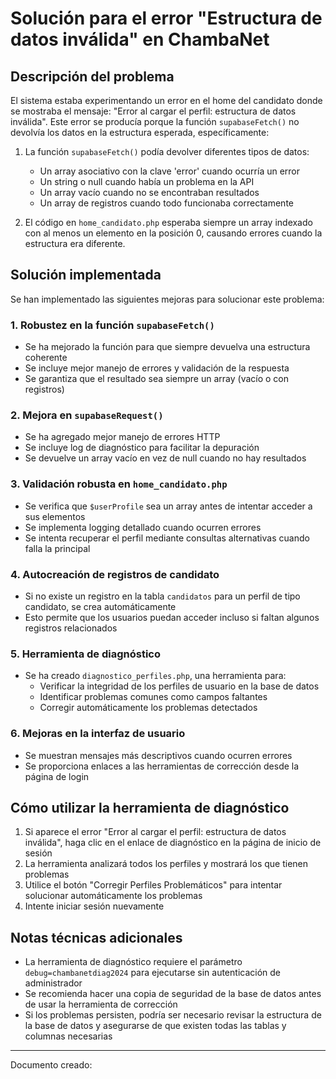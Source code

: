 # Solución para el error "Estructura de datos inválida" en ChambaNet

## Descripción del problema

El sistema estaba experimentando un error en el home del candidato donde se mostraba el mensaje: "Error al cargar el perfil: estructura de datos inválida". Este error se producía porque la función `supabaseFetch()` no devolvía los datos en la estructura esperada, específicamente:

1. La función `supabaseFetch()` podía devolver diferentes tipos de datos:
   - Un array asociativo con la clave 'error' cuando ocurría un error
   - Un string o null cuando había un problema en la API
   - Un array vacío cuando no se encontraban resultados
   - Un array de registros cuando todo funcionaba correctamente

2. El código en `home_candidato.php` esperaba siempre un array indexado con al menos un elemento en la posición 0, causando errores cuando la estructura era diferente.

## Solución implementada

Se han implementado las siguientes mejoras para solucionar este problema:

### 1. Robustez en la función `supabaseFetch()`

- Se ha mejorado la función para que siempre devuelva una estructura coherente
- Se incluye mejor manejo de errores y validación de la respuesta
- Se garantiza que el resultado sea siempre un array (vacío o con registros)

### 2. Mejora en `supabaseRequest()`

- Se ha agregado mejor manejo de errores HTTP
- Se incluye log de diagnóstico para facilitar la depuración
- Se devuelve un array vacío en vez de null cuando no hay resultados

### 3. Validación robusta en `home_candidato.php`

- Se verifica que `$userProfile` sea un array antes de intentar acceder a sus elementos
- Se implementa logging detallado cuando ocurren errores
- Se intenta recuperar el perfil mediante consultas alternativas cuando falla la principal

### 4. Autocreación de registros de candidato

- Si no existe un registro en la tabla `candidatos` para un perfil de tipo candidato, se crea automáticamente
- Esto permite que los usuarios puedan acceder incluso si faltan algunos registros relacionados

### 5. Herramienta de diagnóstico

- Se ha creado `diagnostico_perfiles.php`, una herramienta para:
  - Verificar la integridad de los perfiles de usuario en la base de datos
  - Identificar problemas comunes como campos faltantes
  - Corregir automáticamente los problemas detectados

### 6. Mejoras en la interfaz de usuario

- Se muestran mensajes más descriptivos cuando ocurren errores
- Se proporciona enlaces a las herramientas de corrección desde la página de login

## Cómo utilizar la herramienta de diagnóstico

1. Si aparece el error "Error al cargar el perfil: estructura de datos inválida", haga clic en el enlace de diagnóstico en la página de inicio de sesión
2. La herramienta analizará todos los perfiles y mostrará los que tienen problemas
3. Utilice el botón "Corregir Perfiles Problemáticos" para intentar solucionar automáticamente los problemas
4. Intente iniciar sesión nuevamente

## Notas técnicas adicionales

- La herramienta de diagnóstico requiere el parámetro `debug=chambanetdiag2024` para ejecutarse sin autenticación de administrador
- Se recomienda hacer una copia de seguridad de la base de datos antes de usar la herramienta de corrección
- Si los problemas persisten, podría ser necesario revisar la estructura de la base de datos y asegurarse de que existen todas las tablas y columnas necesarias

---

Documento creado: <?php echo date('Y-m-d'); ?>
